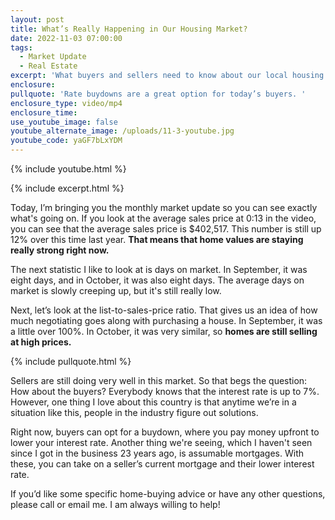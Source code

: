 ```yaml
---
layout: post
title: What’s Really Happening in Our Housing Market?
date: 2022-11-03 07:00:00
tags:
  - Market Update
  - Real Estate
excerpt: 'What buyers and sellers need to know about our local housing market. '
enclosure:
pullquote: 'Rate buydowns are a great option for today’s buyers. '
enclosure_type: video/mp4
enclosure_time:
use_youtube_image: false
youtube_alternate_image: /uploads/11-3-youtube.jpg
youtube_code: yaGF7bLxYDM
---
```

{% include youtube.html %}

{% include excerpt.html %}

Today, I’m bringing you the monthly market update so you can see exactly what's going on. If you look at the average sales price at 0:13 in the video, you can see that the average sales price is $402,517. This number is still up 12% over this time last year.&nbsp;**That means that home values are staying really strong right now.**

The next statistic I like to look at is days on market. In September, it was eight days, and in October, it was also eight days. The average days on market is slowly creeping up, but it's still really low.

Next, let’s look at the list-to-sales-price ratio. That gives us an idea of how much negotiating goes along with purchasing a house. In September, it was a little over 100%. In October, it was very similar, so **homes are still selling at high prices.**

{% include pullquote.html %}

Sellers are still doing very well in this market. So that begs the question: How about the buyers? Everybody knows that the interest rate is up to 7%. However, one thing I love about this country is that anytime we’re in a situation like this, people in the industry figure out solutions.

Right now, buyers can opt for a buydown, where you pay money upfront to lower your interest rate. Another thing we're seeing, which I haven't seen since I got in the business 23 years ago, is assumable mortgages. With these, you can take on a seller’s current mortgage and their lower interest rate.&nbsp;

If you’d like some specific home-buying advice or have any other questions, please call or email me. I am always willing to help\!